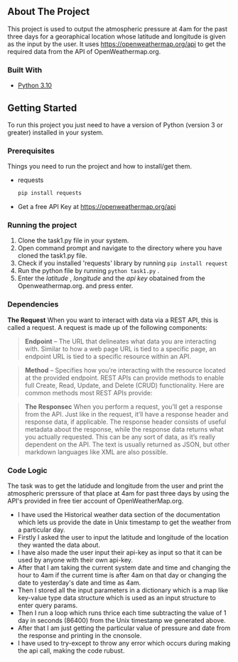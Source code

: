 ## About The Project

This project is used to output the atmospheric pressure at 4am for the past three days for a georaphical location whose latitude and longitude is given as the input by the user. It uses https://openweathermap.org/api to get the required data from the API of OpenWeathermap.org. 

### Built With
* [Python 3.10](https://www.python.org/)

## Getting Started
To run this project you just need to have a version of Python (version 3 or greater) installed in your system.
### Prerequisites
Things you need to run the project and how to install/get them.
* requests
  ```sh
  pip install requests
  ```
 * Get a free API Key at https://openweathermap.org/api

### Running the project
1. Clone the task1.py file in your system.
2. Open command prompt and navigate to the directory where you have cloned the task1.py file.
3. Check if you installed 'requests' library by running ```pip install request```
4. Run the python file by running ```python task1.py``` .
5. Enter the _latitude_ , _longitude_ and the _api key_ obatained from the Openweathermap.org. and press enter.

### Dependencies
**The Request**
When you want to interact with data via a REST API, this is called a request. A request is made up of the following components:

>**Endpoint** – The URL that delineates what data you are interacting with. Similar to how a web page URL is tied to a specific page, an endpoint URL is tied to a specific resource within an API.

>**Method** – Specifies how you’re interacting with the resource located at the provided endpoint. REST APIs can provide methods to enable full Create, Read, Update, and Delete (CRUD) functionality. Here are common methods most REST APIs provide:

>**The Responsec**
When you perform a request, you’ll get a response from the API. Just like in the request, it’ll have a response header and response data, if applicable. The response header consists of useful metadata about the response, while the response data returns what you actually requested. This can be any sort of data, as it’s really dependent on the API. The text is usually returned as JSON, but other markdown languages like XML are also possible. 

### Code Logic
The task was to get the latidude and longitude from the user and print the atmospheric prerssure of that place at 4am for past three days by using the API's provided in free tier account of OpenWeatherMap.org. 
* I have used the Historical weather data section of the documentation which lets us provide the date in Unix timestamp to get the weather from a particular day.
* Firstly I asked the user to input the latitude and longitude of the location they wanted the data about.
* I have also made the user input their api-key as input so that it can be used by anyone with their own api-key.
* After that I am taking the current system date and time and changing the hour to 4am if the current time is after 4am on that day or changing the date to yesterday's date and time as 4am.
* Then I stored all the input parameters in a dictionary which is a map like key-value type data structure which is used as an input structure to enter query params. 
* Then I run a loop which runs thrice each time subtracting the value of 1 day in seconds (86400) from the Unix timestamp we generated above. 
* After that I am just getting the particular value of pressure and date from the response and printing in the cnonsole.
* I have used to try-except to throw any error which occurs during making the api call, making the code rubust.

